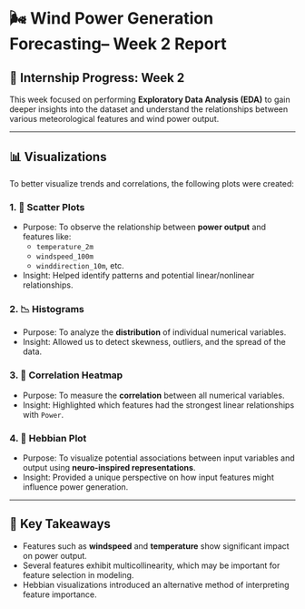 # 🌬️ Wind Power Generation Forecasting– Week 2 Report

## 📅 Internship Progress: Week 2

This week focused on performing **Exploratory Data Analysis (EDA)** to gain deeper insights into the dataset and understand the relationships between various meteorological features and wind power output.

---



## 📊 Visualizations

To better visualize trends and correlations, the following plots were created:

### 1. 🔵 Scatter Plots
- Purpose: To observe the relationship between **power output** and features like:
  - `temperature_2m`
  - `windspeed_100m`
  - `winddirection_10m`, etc.
- Insight: Helped identify patterns and potential linear/nonlinear relationships.

### 2. 📉 Histograms
- Purpose: To analyze the **distribution** of individual numerical variables.
- Insight: Allowed us to detect skewness, outliers, and the spread of the data.

### 3. 🔗 Correlation Heatmap
- Purpose: To measure the **correlation** between all numerical variables.
- Insight: Highlighted which features had the strongest linear relationships with `Power`.

### 4. 🧠 Hebbian Plot
- Purpose: To visualize potential associations between input variables and output using **neuro-inspired representations**.
- Insight: Provided a unique perspective on how input features might influence power generation.

---

## 📌 Key Takeaways

- Features such as **windspeed** and **temperature** show significant impact on power output.
- Several features exhibit multicollinearity, which may be important for feature selection in modeling.
- Hebbian visualizations introduced an alternative method of interpreting feature importance.


